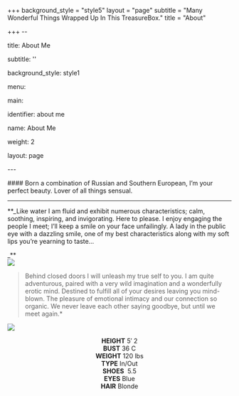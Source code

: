 +++
background_style = "style5"
layout = "page"
subtitle = "Many Wonderful Things Wrapped Up In This TreasureBox."
title = "About"

+++
\--

title: About Me

subtitle: ''

background_style: style1

menu:

 main:

 identifier: about me

 name: About Me

 weight: 2

layout: page

\---

  
\#### Born a combination of Russian and Southern European, I’m your perfect beauty. Lover of all things sensual.

***

  
**_Like water I am fluid and exhibit numerous characteristics; calm, soothing, inspiring, and invigorating. Here to please. I enjoy engaging the people I meet; I’ll keep a smile on your face unfailingly. A lady in the public eye with a dazzling smile, one of my best characteristics along with my soft lips you’re yearning to taste…  
  
_**  
![](https://res.cloudinary.com/russianjewel/image/upload/v1568169159/backshot.jpg)  
> Behind closed doors I will unleash my true self to you. I am quite adventurous, paired with a very wild imagination and a wonderfully erotic mind. Destined to fulfill all of your desires leaving you mind-blown. The pleasure of emotional intimacy and our connection so organic. We never leave each other saying goodbye, but until we meet again.*  
  
  
![](https://res.cloudinary.com/russianjewel/image/upload/c_fill,ar_4:6,g_auto/w_auto,q_auto,f_auto/v1568170634/647EB508-7448-4429-AE96-808D5B9EDD24_dq3fac.jpg)  
  
<p style="text-align:center; "><strong>HEIGHT</strong> 5′ 2<br><strong>BUST</strong> 36 C<br><strong>WEIGHT</strong> 120 lbs<br><strong>TYPE</strong> In/Out<br><strong>SHOES</strong>&nbsp; 5.5<br><strong>EYES</strong> Blue<br><strong>HAIR</strong> Blonde</p>
